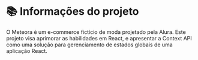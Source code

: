 
# 📚 Informações do projeto

O Meteora é um e-commerce fictício de moda projetado pela Alura. Este projeto visa aprimorar as habilidades em React, e apresentar a Context API como uma solução para gerenciamento de estados globais de uma aplicação React.

